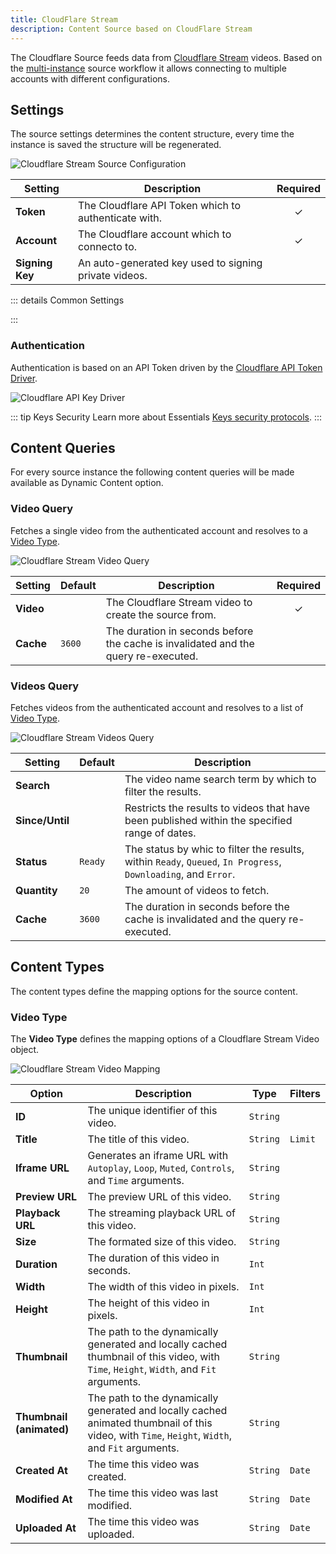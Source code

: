 ```yaml
---
title: CloudFlare Stream
description: Content Source based on CloudFlare Stream
---
```


<!--@include: ../_partials/provider-intro.md-->

The Cloudflare Source feeds data from [Cloudflare Stream](https://www.cloudflare.com/products/cloudflare-stream/) videos. Based on the [multi-instance](/essentials-for-yootheme-pro/addons/sources/multi-instance-sources/) source workflow it allows connecting to multiple accounts with different configurations.

## Settings

The source settings determines the content structure, every time the instance is saved the structure will be regenerated.

![Cloudflare Stream Source Configuration](../assets/providers/cf-stream-config.webp)

| Setting | Description | Required |
| ------- | ----------- | :------: |
| **Token** | The Cloudflare API Token which to authenticate with. | &#x2713; |
| **Account** | The Cloudflare account which to connecto to. | &#x2713; |
| **Signing Key** | An auto-generated key used to signing private videos. | |

::: details Common Settings
<!--@include: ../_partials/provider-common-settings.md-->
:::

### Authentication

Authentication is based on an API Token driven by the [Cloudflare API Token Driver](/essentials-for-yootheme-pro/auth/drivers/cloudflare-api-token).

![Cloudflare API Key Driver](/essentials-for-yootheme-pro/auth/assets/driver/cloudflare-api-token.webp)

::: tip Keys Security
Learn more about Essentials [Keys security protocols](/essentials-for-yootheme-pro/oauth-keys-secrets#security).
:::

## Content Queries

For every source instance the following content queries will be made available as Dynamic Content option.

### Video Query

Fetches a single video from the authenticated account and resolves to a [Video Type](#video-type).

![Cloudflare Stream Video Query](../assets/providers/cf-stream-query-video.webp)

| Setting | Default | Description | Required |
| ------- | ------- | ----------- | :------: |
| **Video** | | The Cloudflare Stream video to create the source from. | &#x2713; |
| **Cache** | `3600` | The duration in seconds before the cache is invalidated and the query re-executed. |

### Videos Query

Fetches videos from the authenticated account and resolves to a list of [Video Type](#video-type).

![Cloudflare Stream Videos Query](../assets/providers/cf-stream-query-videos.webp)

| Setting | Default | Description |
| ------- | ------- | ----------- |
| **Search** | | The video name search term by which to filter the results. |
| **Since/Until** | | Restricts the results to videos that have been published within the specified range of dates. |
| **Status** | `Ready` | The status by whic to filter the results, within `Ready`, `Queued`, `In Progress`, `Downloading`, and `Error`. |
| **Quantity** | `20` | The amount of videos to fetch. |
| **Cache** | `3600` | The duration in seconds before the cache is invalidated and the query re-executed. |

## Content Types

The content types define the mapping options for the source content.

### Video Type

The **Video Type** defines the mapping options of a Cloudflare Stream Video object.

![Cloudflare Stream Video Mapping](../assets/providers/cf-stream-type-video.webp)

| Option | Description | Type | Filters |
| ------ | ----------- | ---- | ------- |
| **ID** | The unique identifier of this video. | `String` |
| **Title** | The title of this video. | `String` | `Limit` |
| **Iframe URL** | Generates an iframe URL with `Autoplay`, `Loop`, `Muted`, `Controls`, and `Time` arguments. | `String` |
| **Preview URL** | The preview URL of this video. | `String` |
| **Playback URL** | The streaming playback URL of this video. | `String` |
| **Size** | The formated size of this video. | `String` |
| **Duration** | The duration of this video in seconds. | `Int` |
| **Width** | The width of this video in pixels. | `Int` |
| **Height** | The height of this video in pixels. | `Int` |
| **Thumbnail** | The path to the dynamically generated and locally cached thumbnail of this video, with `Time`, `Height`, `Width`, and `Fit` arguments. | `String` |
| **Thumbnail (animated)** | The path to the dynamically generated and locally cached animated thumbnail of this video, with `Time`, `Height`, `Width`, and `Fit` arguments. | `String` |
| **Created At** | The time this video was created. | `String` | `Date` |
| **Modified At** | The time this video was last modified. | `String` | `Date` |
| **Uploaded At** | The time this video was uploaded. | `String` | `Date` |
